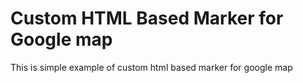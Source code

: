 # Custom HTML Based Marker for Google map
This is simple example of custom html based marker for google map
